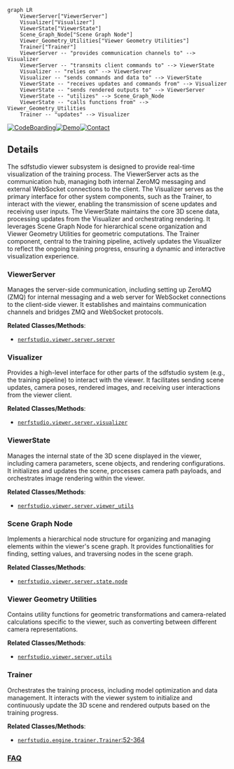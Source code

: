 ```mermaid
graph LR
    ViewerServer["ViewerServer"]
    Visualizer["Visualizer"]
    ViewerState["ViewerState"]
    Scene_Graph_Node["Scene Graph Node"]
    Viewer_Geometry_Utilities["Viewer Geometry Utilities"]
    Trainer["Trainer"]
    ViewerServer -- "provides communication channels to" --> Visualizer
    ViewerServer -- "transmits client commands to" --> ViewerState
    Visualizer -- "relies on" --> ViewerServer
    Visualizer -- "sends commands and data to" --> ViewerState
    ViewerState -- "receives updates and commands from" --> Visualizer
    ViewerState -- "sends rendered outputs to" --> ViewerServer
    ViewerState -- "utilizes" --> Scene_Graph_Node
    ViewerState -- "calls functions from" --> Viewer_Geometry_Utilities
    Trainer -- "updates" --> Visualizer
```

[![CodeBoarding](https://img.shields.io/badge/Generated%20by-CodeBoarding-9cf?style=flat-square)](https://github.com/CodeBoarding/GeneratedOnBoardings)[![Demo](https://img.shields.io/badge/Try%20our-Demo-blue?style=flat-square)](https://www.codeboarding.org/demo)[![Contact](https://img.shields.io/badge/Contact%20us%20-%20contact@codeboarding.org-lightgrey?style=flat-square)](mailto:contact@codeboarding.org)

## Details

The sdfstudio viewer subsystem is designed to provide real-time visualization of the training process. The ViewerServer acts as the communication hub, managing both internal ZeroMQ messaging and external WebSocket connections to the client. The Visualizer serves as the primary interface for other system components, such as the Trainer, to interact with the viewer, enabling the transmission of scene updates and receiving user inputs. The ViewerState maintains the core 3D scene data, processing updates from the Visualizer and orchestrating rendering. It leverages Scene Graph Node for hierarchical scene organization and Viewer Geometry Utilities for geometric computations. The Trainer component, central to the training pipeline, actively updates the Visualizer to reflect the ongoing training progress, ensuring a dynamic and interactive visualization experience.

### ViewerServer
Manages the server-side communication, including setting up ZeroMQ (ZMQ) for internal messaging and a web server for WebSocket connections to the client-side viewer. It establishes and maintains communication channels and bridges ZMQ and WebSocket protocols.


**Related Classes/Methods**:

- <a href="https://github.com/autonomousvision/sdfstudio/blob/master/nerfstudio/viewer/server/server.py" target="_blank" rel="noopener noreferrer">`nerfstudio.viewer.server.server`</a>


### Visualizer
Provides a high-level interface for other parts of the sdfstudio system (e.g., the training pipeline) to interact with the viewer. It facilitates sending scene updates, camera poses, rendered images, and receiving user interactions from the viewer client.


**Related Classes/Methods**:

- <a href="https://github.com/autonomousvision/sdfstudio/blob/master/nerfstudio/viewer/server/visualizer.py" target="_blank" rel="noopener noreferrer">`nerfstudio.viewer.server.visualizer`</a>


### ViewerState
Manages the internal state of the 3D scene displayed in the viewer, including camera parameters, scene objects, and rendering configurations. It initializes and updates the scene, processes camera path payloads, and orchestrates image rendering within the viewer.


**Related Classes/Methods**:

- <a href="https://github.com/autonomousvision/sdfstudio/blob/master/nerfstudio/viewer/server/viewer_utils.py" target="_blank" rel="noopener noreferrer">`nerfstudio.viewer.server.viewer_utils`</a>


### Scene Graph Node
Implements a hierarchical node structure for organizing and managing elements within the viewer's scene graph. It provides functionalities for finding, setting values, and traversing nodes in the scene graph.


**Related Classes/Methods**:

- <a href="https://github.com/autonomousvision/sdfstudio/blob/master/nerfstudio/viewer/server/state/node.py" target="_blank" rel="noopener noreferrer">`nerfstudio.viewer.server.state.node`</a>


### Viewer Geometry Utilities
Contains utility functions for geometric transformations and camera-related calculations specific to the viewer, such as converting between different camera representations.


**Related Classes/Methods**:

- <a href="https://github.com/autonomousvision/sdfstudio/blob/master/nerfstudio/viewer/server/utils.py" target="_blank" rel="noopener noreferrer">`nerfstudio.viewer.server.utils`</a>


### Trainer
Orchestrates the training process, including model optimization and data management. It interacts with the viewer system to initialize and continuously update the 3D scene and rendered outputs based on the training progress.


**Related Classes/Methods**:

- <a href="https://github.com/autonomousvision/sdfstudio/blob/master/nerfstudio/engine/trainer.py#L52-L364" target="_blank" rel="noopener noreferrer">`nerfstudio.engine.trainer.Trainer`:52-364</a>




### [FAQ](https://github.com/CodeBoarding/GeneratedOnBoardings/tree/main?tab=readme-ov-file#faq)